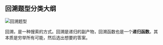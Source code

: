 ## 回溯题型分类大纲

![回溯题型](https://code-thinking-1253855093.file.myqcloud.com/pics/20210219192050666.png)

回溯，是一种搜索的方式。回溯是递归的副产物，回溯函数也是一个**递归函数**。其本质是穷举所有可能，然后选出想要的答案。

